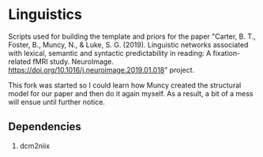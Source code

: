 # Linguistics
Scripts used for building the template and priors for the paper "Carter, B. T., Foster, B., Muncy, N., & Luke, S. G. (2019). Linguistic networks associated with lexical, semantic and syntactic predictability in reading: A fixation-related fMRI study. NeuroImage. https://doi.org/10.1016/j.neuroimage.2019.01.018" project.

This fork was started so I could learn how Muncy created the structural model for our paper and then do it again myself. As a result, a bit of a mess will ensue until further notice.

## Dependencies
1. dcm2niix
